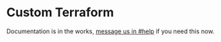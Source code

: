 # Custom Terraform

Documentation is in the works, [message us in #help](https://scaffold.ly/community) if you need this now.
